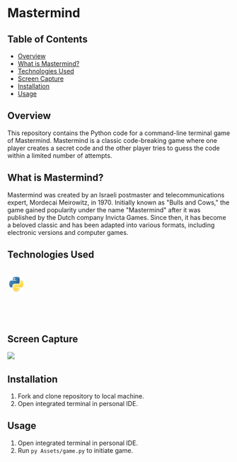 <!-- omit in toc -->
# Mastermind

<!-- omit in toc -->
## Table of Contents

- [Overview](#overview)
- [What is Mastermind?](#what-is-mastermind)
- [Technologies Used](#technologies-used)
- [Screen Capture](#screen-capture)
- [Installation](#installation)
- [Usage](#usage)

## Overview

This repository contains the Python code for a command-line terminal game of Mastermind. Mastermind is a classic code-breaking game where one player creates a secret code and the other player tries to guess the code within a limited number of attempts.

## What is Mastermind?
Mastermind was created by an Israeli postmaster and telecommunications expert, Mordecai Meirowitz, in 1970. Initially known as "Bulls and Cows," the game gained popularity under the name "Mastermind" after it was published by the Dutch company Invicta Games. Since then, it has become a beloved classic and has been adapted into various formats, including electronic versions and computer games.

## Technologies Used
<div style="display: inline_block"><br>

<img height="40" align="center" alt="Chris-Python" height="30" width="40" src="https://raw.githubusercontent.com/devicons/devicon/master/icons/python/python-original.svg">

&nbsp;&nbsp;&nbsp;&nbsp;&nbsp;&nbsp;&nbsp;&nbsp;

</div>

</br>

## Screen Capture
![](https://github.com/c1flores/Mastermind/assets/81927296/932dd411-4f09-4e09-b4ce-31070d85722c)

## Installation
1. Fork and clone repository to local machine.
2. Open integrated terminal in personal IDE.
   
## Usage
1. Open integrated terminal in personal IDE.
2. Run ```py Assets/game.py``` to initiate game. 